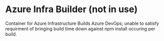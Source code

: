 # Azure Infra Builder (not in use)
Container for Azure Infrastructure Builds
Azure DevOps; unable to satisfy requirment of bringing build time down against npm install occuring per build.